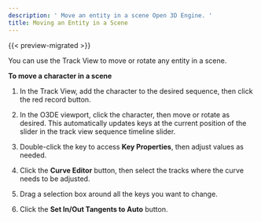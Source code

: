 ```yaml
---
description: ' Move an entity in a scene Open 3D Engine. '
title: Moving an Entity in a Scene
---
```


{{< preview-migrated >}}

You can use the Track View to move or rotate any entity in a scene.

**To move a character in a scene**

1. In the Track View, add the character to the desired sequence, then click the red record button.

1. In the O3DE viewport, click the character, then move or rotate as desired. This automatically updates keys at the current position of the slider in the track view sequence timeline slider.

1. Double-click the key to access **Key Properties**, then adjust values as needed.

1. Click the ****Curve Editor**** button, then select the tracks where the curve needs to be adjusted.

1. Drag a selection box around all the keys you want to change.

1. Click the **Set In/Out Tangents to Auto** button.

